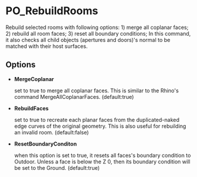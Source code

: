 # PO_RebuildRooms

Rebuild selected rooms with following options: 1) merge all coplanar faces; 2) rebuild all room faces; 3) reset all boundary conditions; In this command, it also checks all child objects (apertures and doors)&apos;s normal to be matched with their host surfaces.

## Options

* **MergeCoplanar**

  set to true to merge all coplanar faces. This is similar to the Rhino&apos;s command MergeAllCoplanarFaces. (default:true)

* **RebuildFaces**

  set to true to recreate each planar faces from the duplicated-naked edge curves of the original geometry. This is also useful for rebuilding an invalid room. (default:false)

* **ResetBoundaryConditon**

  when this option is set to true, it resets all faces&apos;s boundary condition to Outdoor. Unless a face is below the Z 0, then its boundary condition will be set to the Ground. (default:true)

